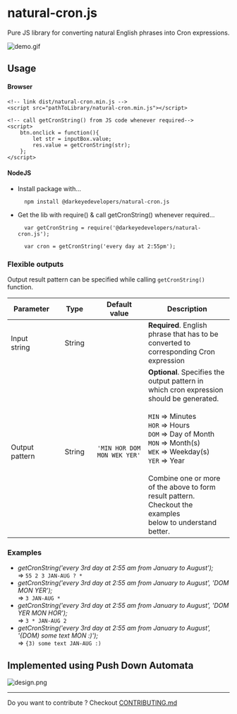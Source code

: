 # natural-cron.js
Pure JS library for converting natural English phrases into Cron expressions.


![demo.gif](https://raw.githubusercontent.com/darkeyedevelopers/natural-cron.js/master/resources/demo.gif)


## Usage

#### Browser

    <!-- link dist/natural-cron.min.js -->
    <script src="pathToLibrary/natural-cron.min.js"></script>

    <!-- call getCronString() from JS code whenever required-->
    <script>
        btn.onclick = function(){
            let str = inputBox.value;
            res.value = getCronString(str);
        };
    </script>

#### NodeJS
* Install package with...

        npm install @darkeyedevelopers/natural-cron.js

* Get the lib with require() & call getCronString() whenever required...

        var getCronString = require('@darkeyedevelopers/natural-cron.js');

        var cron = getCronString('every day at 2:55pm');

### Flexible outputs
Output result pattern can be specified while calling `getCronString()` function.

| Parameter | Type | Default value | Description |
| --- | --- | --- | --- |
| Input string&nbsp;&nbsp;&nbsp; | &nbsp;&nbsp;&nbsp;String&nbsp;&nbsp;&nbsp; | | **Required**. English phrase that has to be <br/> converted to corresponding Cron expression |
| Output pattern&nbsp;&nbsp;&nbsp; | &nbsp;&nbsp;&nbsp;String&nbsp;&nbsp;&nbsp; | `'MIN HOR DOM MON WEK YER'` | **Optional**. Specifies the output pattern in<br/> which cron expression should be generated.<br/><br/> `MIN` => Minutes<br/> `HOR` => Hours<br/> `DOM` => Day of Month<br/> `MON` => Month(s)<br/> `WEK` => Weekday(s)<br/> `YER` => Year<br/><br/>Combine one or more of the above to form<br/> result pattern. Checkout the examples<br/> below to understand better. |

### Examples
* _getCronString('every 3rd day at 2:55 am from January to August');_
<br/>=> `55 2 3 JAN-AUG ? *`
* _getCronString('every 3rd day at 2:55 am from January to August', 'DOM MON YER');_
<br/>=> `3 JAN-AUG *`
* _getCronString('every 3rd day at 2:55 am from January to August', 'DOM YER MON HOR');_
<br/>=> `3 * JAN-AUG 2`
* _getCronString('every 3rd day at 2:55 am from January to August', '{DOM) some text MON :)');_
<br/>=> `{3) some text JAN-AUG :)`

## Implemented using Push Down Automata
![design.png](https://raw.githubusercontent.com/darkeyedevelopers/natural-cron.js/master/resources/design.png)

***

Do you want to contribute ? Checkout [CONTRIBUTING.md](https://github.com/darkeyedevelopers/natural-cron.js/blob/master/CONTRIBUTING.md)
